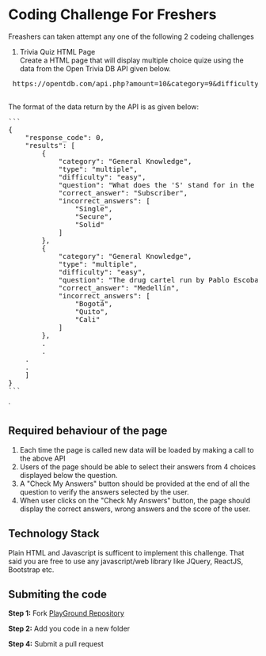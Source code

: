 # Coding Challenge For Freshers
Freashers can taken attempt any one of the following 2 codeing challenges

1. Trivia Quiz HTML Page <br>
Create a HTML page that will display multiple choice quize using the data from the Open Trivia DB API given below.
 <pre>
 https://opentdb.com/api.php?amount=10&category=9&difficulty=easy&type=multiple
 </pre>

The format of the data return by the API is as given below:

<pre>
```
{
    "response_code": 0,
    "results": [
        {
            "category": "General Knowledge",
            "type": "multiple",
            "difficulty": "easy",
            "question": "What does the &#039;S&#039; stand for in the abbreviation SIM, as in SIM card? ",
            "correct_answer": "Subscriber",
            "incorrect_answers": [
                "Single",
                "Secure",
                "Solid"
            ]
        },
        {
            "category": "General Knowledge",
            "type": "multiple",
            "difficulty": "easy",
            "question": "The drug cartel run by Pablo Escobar originated in which South American city?",
            "correct_answer": "Medell&iacute;n",
            "incorrect_answers": [
                "Bogot&aacute;",
                "Quito",
                "Cali"
            ]
        },
        .
        .
	.
	.
    ]
}
```
</pre>`

## Required behaviour of the page
1. Each time the page is called new data will be loaded by making a call to the above API
2. Users of the page should be able to select their answers from 4 choices displayed below the question.
3. A "Check My Answers" button should be provided at the end of all the question to verify the answers selected by the user. 
4. When user clicks on the "Check My Answers" button, the page should display the correct answers, wrong answers and the score of the user.

## Technology Stack
Plain HTML and Javascript is sufficent to implement this challenge. That said you are free to use any javascript/web library like JQuery, ReactJS, Bootstrap etc.

## Submiting the code
**Step 1:** Fork [PlayGround Repository](https://github.com/Finahub/PlayGround)

**Step 2:** Add you code in a new folder

**Step 4:** Submit a pull request 



